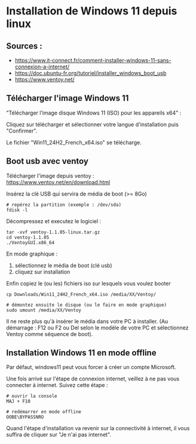 # Installation de Windows 11 depuis linux

## Sources :

- https://www.it-connect.fr/comment-installer-windows-11-sans-connexion-a-internet/
- https://doc.ubuntu-fr.org/tutoriel/installer_windows_boot_usb
- https://www.ventoy.net/

## Télécharger l'image Windows 11

"Télécharger l’image disque Windows 11 (ISO) pour les appareils x64" :

Cliquez sur télécharger et sélectionner votre langue d'installation puis "Confirmer".

Le fichier "Win11_24H2_French_x64.iso" se télécharge.

## Boot usb avec ventoy

Télécharger l'image depuis ventoy : https://www.ventoy.net/en/download.html

Insérez la clé USB qui servira de média de boot (>= 8Go)

```
# repérez la partition (exemple : /dev/sda)
fdisk -l
```

Décompressez et executez le logiciel :

```
tar -xvf ventoy-1.1.05-linux.tar.gz
cd ventoy-1.1.05
./VentoyGUI.x86_64
```

En mode graphique :

1. sélectionnez le média de boot (clé usb)
2. cliquez sur installation

Enfin copiez le (ou les) fichiers iso sur lesquels vous voulez booter 


```
cp Downloads/Win11_24H2_French_x64.iso /media/XX/Ventoy/

# démontez ensuite le disque (ou le faire en mode graphique)
sudo umount /media/XX/Ventoy
```

Il ne reste plus qu'à insérer le média dans votre PC à installer.
(Au démarrage : F12 ou F2 ou Del selon le modèle de votre PC et sélectionnez Ventoy comme séquence de boot).

## Installation Windows 11 en mode offline

Par défaut, windows11 peut vous forcer à créer un compte Microsoft.

Une fois arrivé sur l'étape de connexion internet, veillez à ne pas vous connecter à internet.
Suivez cette étape :

```
# ouvrir la console
MAJ + F10

# redémarrer en mode offline
OOBE\BYPASSNRO
```

Quand l'étape d'installation va revenir sur la connectivité à internet, 
il vous suffira de cliquer sur "Je n'ai pas internet".
